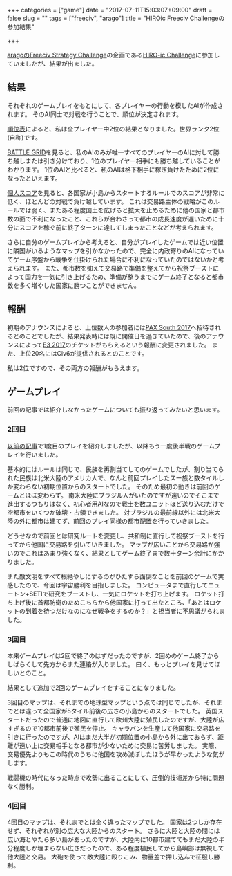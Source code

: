 +++
categories = ["game"]
date = "2017-07-11T15:03:07+09:00"
draft = false
slug = ""
tags = ["freeciv", "arago"]
title = "HIROic Freeciv Challengeの参加結果"

+++

[aragoのFreeciv Strategy Challenge](https://www.arago.co/hiro-freeciv)の企画である[HIRO-ic Challenge](https://freeciv-leader-board.hiro.community/about)に参加していましたが、結果が出ました。

<!--more-->

## 結果
それぞれのゲームプレイをもとにして、各プレイヤーの行動を模したAIが作成されます。
そのAI同士で対戦を行うことで、順位が決定されます。

[順位表](https://freeciv-leader-board.hiro.community/ladder)によると、私は全プレイヤー中2位の結果となりました。世界ランク2位(自称)です。

[BATTLE GRID](https://freeciv-leader-board.hiro.community/battle-grid)を見ると、私のAIのみが唯一すべてのプレイヤーのAIに対して勝ち越しまたは引き分けており、1位のプレイヤー相手にも勝ち越していることがわかります。
1位のAIと比べると、私のAIは格下相手に稼ぎ負けたために2位になったといえます。

[個人スコア](https://freeciv-leader-board.hiro.community/detailed/Tatamo)を見ると、各国家が小島からスタートするルールでのスコアが非常に低く、ほとんどの対戦で負け越しています。
これは交易路主体の戦略がこのルールでは弱く、またある程度国土を広げると拡大を止めるために他の国家と都市数の面で不利になったこと、これらが合わさって都市の成長速度が遅いために十分にスコアを稼ぐ前に終了ターンに達してしまったことなどが考えられます。

さらに自分のゲームプレイから考えると、自分がプレイしたゲームでは近い位置に隣国がいるようなマップを引かなかったので、完全に内政寄りのAIになっていてゲーム序盤から戦争を仕掛けられた場合に不利になっていたのではないかと考えられます。
また、都市数を抑えて交易路で準備を整えてから祝祭ブーストによって国力を一気に引き上げるため、準備が整うまでにゲーム終了となると都市数を多く増やした国家に勝つことができません。

## 報酬
初期のアナウンスによると、上位数人の参加者には[PAX South 2017](http://south.paxsite.com/)へ招待されるとのことでしたが、結果発表時には既に開催日を過ぎていたので、後のアナウンスによって[E3 2017](https://www.e3expo.com/)のチケットがもらえるという報酬に変更されました。
また、上位20名にはCiv6が提供されるとのことです。

私は2位ですので、その両方の報酬がもらえます。

## ゲームプレイ
前回の記事では紹介しなかったゲームについても振り返ってみたいと思います。

### 2回目
[以前の記事](/2016/09/29/freeciv-arago-challenge-01/)で1度目のプレイを紹介しましたが、以降もう一度後半戦のゲームプレイを行いました。

基本的にはルールは同じで、民族を再割当てしてのゲームでしたが、割り当てられた民族は北米大陸のアメリカ人で、なんと前回プレイしたスー族と数タイルしか変わらない初期位置からのスタートでした。
そのため最初の動きは前回のゲームとほぼ変わらず。
南米大陸にブラジル人がいたのですが遠いのでそこまで進出するつもりはなく、初心者用AIなので戦士を数ユニットほど送り込むだけで空都市をいくつか破壊・占領できました。
対ブラジルの最前線以外には北米大陸の外に都市は建てず、前回のプレイ同様の都市配置を行っていきました。

どうせなので前回とは研究ルートを変更し、共和制に直行して祝祭ブーストを行ってから他国に交易路を引いていきました。
マップが広いことから交易路が強いのでこれはあまり強くなく、結果としてゲーム終了まで数十ターン余計にかかりました。

また敵文明をすべて根絶やしにするのがひたすら面倒なことを前回のゲームで実感したので、今回は宇宙勝利を目指しました。
コンピュータまで直行してニュートン+SETIで研究をブーストし、一気にロケットを打ち上げます。
ロケット打ち上げ後に首都防衛のためこちらから他国家に打って出たところ、「あとはロケットの到着を待つだけなのになぜ戦争をするのか？」と担当者に不思議がられました。

### 3回目
本来ゲームプレイは2回で終了のはずだったのですが、2回めのゲーム終了からしばらくして先方からまた連絡が入りました。
曰く、もっとプレイを見せてほしいとのこと。

結果として追加で2回のゲームプレイをすることになりました。

3回目のマップは、それまでの地球型マップという点では同じでしたが、それまでとは違って全国家が5タイル前後の広さの小島からのスタートでした。
英国スタートだったので普通に地図に直行して欧州大陸に殖民したのですが、大陸が広すぎるので10都市前後で殖民を停止。
キャラバンを生産して他国家に交易路を引きに行ったのですが、AIはまだ大半が初期位置の小島から外に出ておらず、距離が遠い上に交易相手となる都市が少ないために交易に苦労しました。
実際、交易優先よりもこの時代のうちに他国を攻め滅ぼしたほうが早かったような気がします。

戦闘機の時代になった時点で攻勢に出ることにして、圧倒的技術差から特に問題なく勝利。

### 4回目
4回目のマップは、それまでとは全く違ったマップでした。
国家は2つしか存在せず、それぞれが別の広大な大陸からのスタート。
さらに大陸と大陸の間には広い海とやたら多い島があったのですが、大陸内に10都市建ててもまだ大陸の半分程度しか埋まらない広さだったので、ある程度植民してから島嶼部は無視して他大陸と交易。
大砲を使って敵大陸に殴りこみ、物量差で押し込んで征服し勝利。


